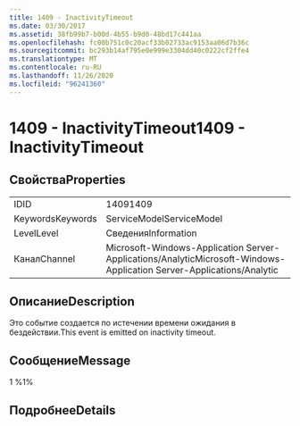 ```yaml
---
title: 1409 - InactivityTimeout
ms.date: 03/30/2017
ms.assetid: 38fb99b7-b00d-4b55-b9d0-48bd17c441aa
ms.openlocfilehash: fc00b751c0c20acf33b02733ac9153aa06d7b36c
ms.sourcegitcommit: bc293b14af795e0e999e3304dd40c0222cf2ffe4
ms.translationtype: MT
ms.contentlocale: ru-RU
ms.lasthandoff: 11/26/2020
ms.locfileid: "96241360"
---
```

# <a name="1409---inactivitytimeout"></a><span data-ttu-id="eab29-102">1409 - InactivityTimeout</span><span class="sxs-lookup"><span data-stu-id="eab29-102">1409 - InactivityTimeout</span></span>

## <a name="properties"></a><span data-ttu-id="eab29-103">Свойства</span><span class="sxs-lookup"><span data-stu-id="eab29-103">Properties</span></span>  
  
|||  
|-|-|  
|<span data-ttu-id="eab29-104">ID</span><span class="sxs-lookup"><span data-stu-id="eab29-104">ID</span></span>|<span data-ttu-id="eab29-105">1409</span><span class="sxs-lookup"><span data-stu-id="eab29-105">1409</span></span>|  
|<span data-ttu-id="eab29-106">Keywords</span><span class="sxs-lookup"><span data-stu-id="eab29-106">Keywords</span></span>|<span data-ttu-id="eab29-107">ServiceModel</span><span class="sxs-lookup"><span data-stu-id="eab29-107">ServiceModel</span></span>|  
|<span data-ttu-id="eab29-108">Level</span><span class="sxs-lookup"><span data-stu-id="eab29-108">Level</span></span>|<span data-ttu-id="eab29-109">Сведения</span><span class="sxs-lookup"><span data-stu-id="eab29-109">Information</span></span>|  
|<span data-ttu-id="eab29-110">Канал</span><span class="sxs-lookup"><span data-stu-id="eab29-110">Channel</span></span>|<span data-ttu-id="eab29-111">Microsoft-Windows-Application Server-Applications/Analytic</span><span class="sxs-lookup"><span data-stu-id="eab29-111">Microsoft-Windows-Application Server-Applications/Analytic</span></span>|  
  
## <a name="description"></a><span data-ttu-id="eab29-112">Описание</span><span class="sxs-lookup"><span data-stu-id="eab29-112">Description</span></span>  

 <span data-ttu-id="eab29-113">Это событие создается по истечении времени ожидания в бездействии.</span><span class="sxs-lookup"><span data-stu-id="eab29-113">This event is emitted on inactivity timeout.</span></span>  
  
## <a name="message"></a><span data-ttu-id="eab29-114">Сообщение</span><span class="sxs-lookup"><span data-stu-id="eab29-114">Message</span></span>  

 <span data-ttu-id="eab29-115">1 %</span><span class="sxs-lookup"><span data-stu-id="eab29-115">1%</span></span>  
  
## <a name="details"></a><span data-ttu-id="eab29-116">Подробнее</span><span class="sxs-lookup"><span data-stu-id="eab29-116">Details</span></span>
